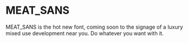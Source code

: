 # MEAT_SANS

MEAT_SANS is the hot new font, coming soon to the signage of a luxury mixed use development near you. Do whatever you want with it.